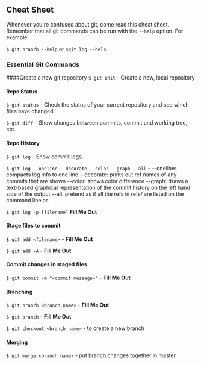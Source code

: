 ## Cheat Sheet

Whenever you're confused about git, come read this cheat sheet. Remember that all git commands can be run with the `--help` option. For example:

`$ git branch --help` or `$git log --help`

### Essential Git Commands

####Create a new git repository
`$ git init` - Create a new, local repository

#### Repo Status
`$ git status` - Check the status of your current repository and see which files have changed.

`$ git diff` - Show changes between commits, commit and working tree, etc.

#### Repo History
`$ git log` - Show commit logs.

`$ git log --oneline --decorate --color --graph --all` -
--oneline: compacts log info to one line
--decorate: prints out ref names of any commits that are shown
--color: shows color difference
--graph: draws a text-based graphical representation of the commit history on the left hand side of the output
--all: pretend as if all the refs in refs/ are listed on the command line as <commit>

`$ git log -p [filename]` __Fill Me Out__

#### Stage files to commit
`$ git add <filename>` - __Fill Me Out__

`$ git add -A` - __Fill Me Out__

#### Commit changes in staged files
`$ git commit -m "<commit message>"` - __Fill Me Out__

#### Branching
`$ git branch <branch name>` - __Fill Me Out__

`$ git branch` - __Fill Me Out__

`$ git checkout <branch name>` - to create a new branch

#### Merging

`$ git merge <branch name>` - put branch changes together in master
